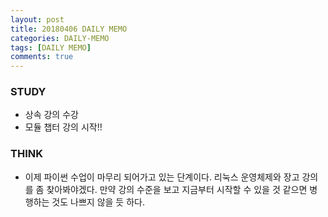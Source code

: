```yaml
---
layout: post
title: 20180406 DAILY MEMO
categories: DAILY-MEMO
tags: [DAILY MEMO]
comments: true
---
```


### STUDY
-  상속 강의 수강
-  모듈 챕터 강의 시작!!


### THINK

- 이제 파이썬 수업이 마무리 되어가고 있는 단계이다. 리눅스 운영체제와 장고 강의를 좀 찾아봐야겠다. 만약 강의 수준을 보고 지금부터 시작할 수 있을 것 같으면 병행하는 것도 나쁘지 않을 듯 하다.